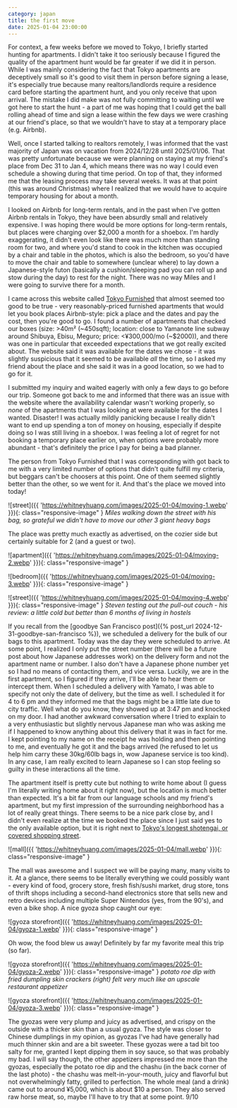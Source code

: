 ```yaml
---
category: japan
title: the first move
date: 2025-01-04 23:00:00
---
```


For context, a few weeks before we moved to Tokyo, I briefly started hunting for apartments. I didn't take it too seriously because I figured the quality of the apartment hunt would be far greater if we did it in person. While I was mainly considering the fact that Tokyo apartments are deceptively small so it's good to visit them in person before signing a lease, it's especially true because many realtors/landlords require a residence card before starting the apartment hunt, and you only receive that upon arrival. The mistake I did make was not fully committing to waiting until we got here to start the hunt - a part of me was hoping that I could get the ball rolling ahead of time and sign a lease within the few days we were crashing at our friend's place, so that we wouldn't have to stay at a temporary place (e.g. Airbnb).

Well, once I started talking to realtors remotely, I was informed that the vast majority of Japan was on vacation from 2024/12/28 until 2025/01/06. That was pretty unfortunate because we were planning on staying at my friend's place from Dec 31 to Jan 4, which means there was no way I could even schedule a showing during that time period. On top of that, they informed me that the leasing process may take several weeks. It was at that point (this was around Christmas) where I realized that we would have to acquire temporary housing for about a month.

I looked on Airbnb for long-term rentals, and in the past when I've gotten Airbnb rentals in Tokyo, they have been absurdly small and relatively expensive. I was hoping there would be more options for long-term rentals, but places were charging over $2,000 a month for a shoebox. I'm hardly exaggerating, it didn't even look like there was much more than standing room for two, and where you'd stand to cook in the kitchen was occupied by a chair and table in the photos, which is also the bedroom, so you'd have to move the chair and table to somewhere (unclear where) to lay down a Japanese-style futon (basically a cushion/sleeping pad you can roll up and stow during the day) to rest for the night. There was no way Miles and I were going to survive there for a month.

I came across this website called [Tokyo Furnished](https://tokyo-furnished.com/) that almost seemed too good to be true - very reasonably-priced furnished apartments that would let you book places Airbnb-style: pick a place and the dates and pay the cost, then you're good to go. I found a number of apartments that checked our boxes (size: >40m² (~450sqft); location: close to Yamanote line subway around Shibuya, Ebisu, Meguro; price: <¥300,000/mo (~$2000)), and there was one in particular that exceeded expectations that we got really excited about. The website said it was available for the dates we chose - it was slightly suspicious that it seemed to be available _all_ the time, so I asked my friend about the place and she said it was in a good location, so we had to go for it.

I submitted my inquiry and waited eagerly with only a few days to go before our trip. Someone got back to me and informed that there was an issue with the website where the availability calendar wasn't working properly, so _none_ of the apartments that I was looking at were available for the dates I wanted. Disaster! I was actually mildly panicking because I really didn't want to end up spending a ton of money on housing, especially if despite doing so I was still living in a shoebox. I was feeling a lot of regret for not booking a temporary place earlier on, when options were probably more abundant - that's definitely the price I pay for being a bad planner.

The person from Tokyo Furnished that I was corresponding with got back to me with a very limited number of options that didn't quite fulfill my criteria, but beggars can't be choosers at this point. One of them seemed slightly better than the other, so we went for it. And that's the place we moved into today!

![street]({{ 'https://whitneyhuang.com/images/2025-01-04/moving-1.webp' }}){: class="responsive-image" }
_Miles walking down the street with his bag, so grateful we didn't have to move our other 3 giant heavy bags_

The place was pretty much exactly as advertised, on the cozier side but certainly suitable for 2 (and a guest or two).

![apartment]({{ 'https://whitneyhuang.com/images/2025-01-04/moving-2.webp' }}){: class="responsive-image" }

![bedroom]({{ 'https://whitneyhuang.com/images/2025-01-04/moving-3.webp' }}){: class="responsive-image" }

![street]({{ 'https://whitneyhuang.com/images/2025-01-04/moving-4.webp' }}){: class="responsive-image" }
_Steven testing out the pull-out couch - his review: a little cold but better than 6 months of living in hostels_

If you recall from the [goodbye San Francisco post]({% post_url 2024-12-31-goodbye-san-francisco %}), we scheduled a delivery for the bulk of our bags to this apartment. Today was the day they were scheduled to arrive. At some point, I realized I only put the street number (there will be a future post about how Japanese addresses work) on the delivery form and not the apartment name or number. I also don't have a Japanese phone number yet so I had no means of contacting them, and vice versa. Luckily, we are in the first apartment, so I figured if they arrive, I'll be able to hear them or intercept them. When I scheduled a delivery with Yamato, I was able to specify not only the date of delivery, but the time as well. I scheduled it for 4 to 6 pm and they informed me that the bags might be a little late due to city traffic. Well what do you know, they showed up at 3:47 pm and knocked on my door. I had another awkward conversation where I tried to explain to a very enthusiastic but slightly nervous Japanese man who was asking me if I happened to know anything about this delivery that it was in fact for me. I kept pointing to my name on the receipt he was holding and then pointing to me, and eventually he got it and the bags arrived (he refused to let us help him carry these 30kg/60lb bags in, wow Japanese service is too kind). In any case, I am really excited to learn Japanese so I can stop feeling so guilty in these interactions all the time.

The apartment itself is pretty cute but nothing to write home about (I guess I'm literally writing home about it right now), but the location is much better than expected. It's a bit far from our language schools and my friend's apartment, but my first impression of the surrounding neighborhood has a lot of really great things. There seems to be a nice park close by, and I didn't even realize at the time we booked the place since I just said yes to the only available option, but it is right next to [Tokyo's longest shotengai, or covered shopping street](https://www.gotokyo.org/en/spot/704/index.html).

![mall]({{ 'https://whitneyhuang.com/images/2025-01-04/mall.webp' }}){: class="responsive-image" }

The mall was awesome and I suspect we will be paying many, many visits to it. At a glance, there seems to be literally everything we could possibly want - every kind of food, grocery store, fresh fish/sushi market, drug store, tons of thrift shops including a second-hand electronics store that sells new and retro devices including multiple Super Nintendos (yes, from the 90's), and even a bike shop. A nice gyoza shop caught our eye:

![gyoza storefront]({{ 'https://whitneyhuang.com/images/2025-01-04/gyoza-1.webp' }}){: class="responsive-image" }

Oh wow, the food blew us away! Definitely by far my favorite meal this trip (so far).

![gyoza storefront]({{ 'https://whitneyhuang.com/images/2025-01-04/gyoza-2.webp' }}){: class="responsive-image" }
_potato roe dip with fried dumpling skin crackers (right) felt very much like an upscale restaurant appetizer_

![gyoza storefront]({{ 'https://whitneyhuang.com/images/2025-01-04/gyoza-3.webp' }}){: class="responsive-image" }

The gyozas were very plump and juicy as advertised, and crispy on the outside with a thicker skin than a usual gyoza. The style was closer to Chinese dumplings in my opinion, as gyozas I've had have generally had much thinner skin and are a bit sweeter. These gyozas were a tad bit too salty for me, granted I kept dipping them in soy sauce, so that was probably my bad. I will say though, the other appetizers impressed me more than the gyozas, especially the potato roe dip and the chashu (in the back corner of the last photo) - the chashu was melt-in-your-mouth, juicy and flavorful but not overwhelmingly fatty, grilled to perfection. The whole meal (and a drink) came out to around ¥5,000, which is about $10 a person. They also served raw horse meat, so, maybe I'll have to try that at some point. 9/10
